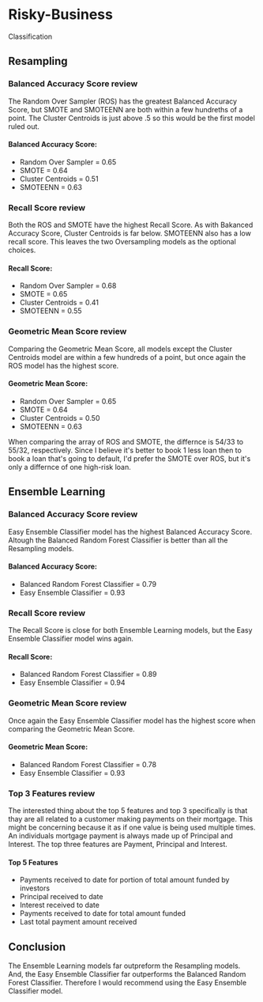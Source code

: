# Risky-Business
Classification

## Resampling

### Balanced Accuracy Score review

The Random Over Sampler (ROS) has the greatest Balanced Accuracy Score, but SMOTE and SMOTEENN are both within a few hundreths of a point. The Cluster Centroids is just above .5 so this would be the first model ruled out.

#### Balanced Accuracy Score: 
* Random Over Sampler = 0.65
* SMOTE = 0.64
* Cluster Centroids = 0.51
* SMOTEENN = 0.63

### Recall Score review

Both the ROS and SMOTE have the highest Recall Score. As with Bakanced Accuracy Score, Cluster Centroids is far below. SMOTEENN also has a low recall score. This leaves the two Oversampling models as the optional choices.

#### Recall Score:
* Random Over Sampler = 0.68
* SMOTE = 0.65
* Cluster Centroids = 0.41
* SMOTEENN = 0.55

### Geometric Mean Score review

Comparing the Geometric Mean Score, all models except the Cluster Centroids model are within a few hundreds of a point, but once again the ROS model has the highest score.

#### Geometric Mean Score:
* Random Over Sampler = 0.65
* SMOTE = 0.64
* Cluster Centroids = 0.50
* SMOTEENN = 0.63

When comparing the array of ROS and SMOTE, the differnce is 54/33 to 55/32, respectively. Since I believe it's better to book 1 less loan then to book a loan that's going to default, I'd prefer the SMOTE over ROS, but it's only a differnce of one high-risk loan.

## Ensemble Learning

### Balanced Accuracy Score review

Easy Ensemble Classifier model has the highest Balanced Accuracy Score. Altough the Balanced Random Forest Classifier is better than all the Resampling models.

#### Balanced Accuracy Score: 
* Balanced Random Forest Classifier = 0.79
* Easy Ensemble Classifier  = 0.93

### Recall Score review

The Recall Score is close for both Ensemble Learning models, but the Easy Ensemble Classifier model wins again.

#### Recall Score:
* Balanced Random Forest Classifier = 0.89
* Easy Ensemble Classifier  = 0.94

### Geometric Mean Score review

Once again the Easy Ensemble Classifier model has the highest score when comparing the Geometric Mean Score.

#### Geometric Mean Score:
* Balanced Random Forest Classifier = 0.78
* Easy Ensemble Classifier  = 0.93

### Top 3 Features review

The interested thing about the top 5 features and top 3 specifically is that thay are all related to a customer making payments on their mortgage. This might be concerning because it as if one value is being used multiple times. An individuals mortgage payment is always made up of Principal and Interest. The top three features are Payment, Principal and Interest.

#### Top 5 Features

* Payments received to date for portion of total amount funded by investors
* Principal received to date
* Interest received to date
* Payments received to date for total amount funded
* Last total payment amount received

## Conclusion

The Ensemble Learning models far outpreform the Resampling models. And, the Easy Ensemble Classifier far outperforms the Balanced Random Forest Classifier. Therefore I would recommend using the Easy Ensemble Classifier model.
